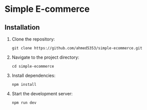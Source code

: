 # Simple E-commerce

## Installation

1. Clone the repository:

    ```
    git clone https://github.com/ahmed5353/simple-ecommerce.git
    ```

2. Navigate to the project directory:

    ```
    cd simple-ecommerce

3. Install dependencies:

    ```
    npm install
    ```

4. Start the development server:

    ```
    npm run dev
    ```

